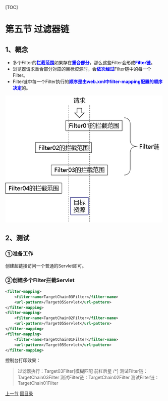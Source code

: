 [TOC]

# 第五节 过滤器链

## 1、概念

- 多个Filter的<span style="color:blue;font-weight:bold;">拦截范围</span>如果存在<span style="color:blue;font-weight:bold;">重合部分</span>，那么这些Filter会形成<span style="color:blue;font-weight:bold;">Filter链</span>。
- 浏览器请求重合部分对应的目标资源时，会<span style="color:blue;font-weight:bold;">依次经过</span>Filter链中的每一个Filter。
- Filter链中每一个Filter执行的<span style="color:blue;font-weight:bold;">顺序是由web.xml中filter-mapping配置的顺序决定</span>的。

![images](images/img004.png)

## 2、测试

### ①准备工作

创建超链接访问一个普通的Servlet即可。

### ②创建多个Filter拦截Servlet

```xml
<filter-mapping>
    <filter-name>TargetChain03Filter</filter-name>
    <url-pattern>/Target05Servlet</url-pattern>
</filter-mapping>
<filter-mapping>
    <filter-name>TargetChain02Filter</filter-name>
    <url-pattern>/Target05Servlet</url-pattern>
</filter-mapping>
<filter-mapping>
    <filter-name>TargetChain01Filter</filter-name>
    <url-pattern>/Target05Servlet</url-pattern>
</filter-mapping>
```

控制台打印效果：

> 过滤器执行：Target03Filter[模糊匹配 前杠后星 /*]
> 测试Filter链：TargetChain03Filter
> 测试Filter链：TargetChain02Filter
> 测试Filter链：TargetChain01Filter



[上一节](verse04.html) [回目录](index.html)